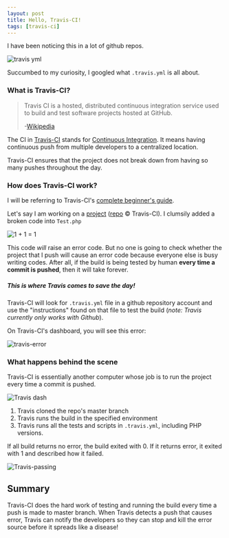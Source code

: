 ```yaml
---
layout: post
title: Hello, Travis-CI!
tags: [travis-ci]
---
```


I have been noticing this in a lot of github repos.

![travis yml](http://i.imgur.com/TYGRAAA.png)

Succumbed to my curiosity, I googled what `.travis.yml` is all about.


### What is Travis-CI?

> Travis CI is a hosted, distributed continuous integration service used to build and test software projects hosted at GitHub.
>
>-[Wikipedia](https://en.wikipedia.org/wiki/Travis_CI)

The CI in [Travis-CI](https://travis-ci.org/) stands for [Continuous Integration](https://en.wikipedia.org/wiki/Continuous_integration). It means having continuous push from multiple developers to a centralized location.

Travis-CI ensures that the project does not break down from having so many pushes throughout the day.


### How does Travis-CI work?

I will be referring to Travis-CI's [complete beginner's guide](https://docs.travis-ci.com/user/for-beginners).

Let's say I am working on a [project](https://github.com/plaindocs/travis-broken-example)
([repo](https://github.com/plaindocs/travis-broken-example) &copy; Travis-CI). I clumsily added a broken code into `Test.php`

![1 + 1 = 1](http://i.imgur.com/ba4jzXZ.png)

This code _will_ raise an error code. But no one is going to check whether the project that I push will cause an error code because everyone else is busy writing codes. After all, if the build is being tested by human **every time a commit is pushed**, then it will take forever.

##### This is where Travis comes to save the day!

Travis-CI will look for `.travis.yml` file in a github repository account and use the "instructions" found on that file to test the build (_note: Travis currently only works with Github_).

On Travis-CI's dashboard, you will see this error:

![travis-error](http://i.imgur.com/XWUegCi.png)

### What happens behind the scene

Travis-CI is essentially another computer whose job is to run the project every time a commit is pushed.

![Travis dash](http://i.imgur.com/kvZtAhi.png)

1. Travis cloned the repo's master branch
2. Travis runs the build in the specified environment
3. Travis runs all the tests and scripts in `.travis.yml`, including PHP versions.

If all build returns no error, the build exited with 0. If it returns error, it exited with 1 and described how it failed.

![Travis-passing](http://i.imgur.com/Zce87do.gif)


## Summary

Travis-CI does the hard work of testing and running the build every time a push is made to master branch. When Travis detects a push that causes error, Travis can notify the developers so they can stop and kill the error source before it spreads like a disease!
